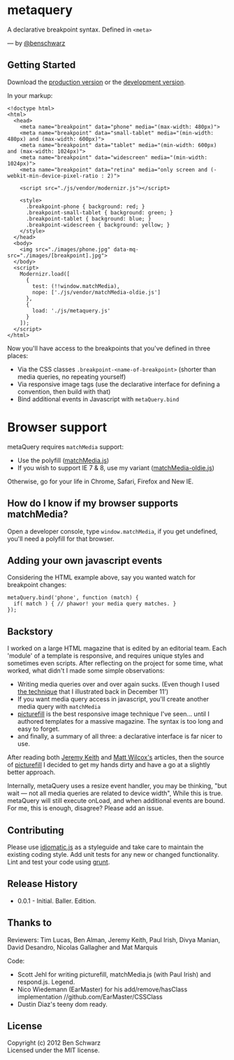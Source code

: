 # metaquery

A declarative breakpoint syntax. Defined in `<meta>`

— by [@benschwarz](http://twitter.com/benschwarz)

## Getting Started

Download the [production version][min] or the [development version][max].

[min]: https://raw.github.com/benschwarz/metaquery/master/metaquery.min.js
[max]: https://raw.github.com/benschwarz/metaquery/master/metaquery.js

In your markup:

    <!doctype html>
    <html>
      <head>
        <meta name="breakpoint" data="phone" media="(max-width: 480px)">
        <meta name="breakpoint" data="small-tablet" media="(min-width: 480px) and (max-width: 600px)">
        <meta name="breakpoint" data="tablet" media="(min-width: 600px) and (max-width: 1024px)">
        <meta name="breakpoint" data="widescreen" media="(min-width: 1024px)">
        <meta name="breakpoint" data="retina" media="only screen and (-webkit-min-device-pixel-ratio : 2)">
        
        <script src="./js/vendor/modernizr.js"></script>
  
        <style>
          .breakpoint-phone { background: red; }
          .breakpoint-small-tablet { background: green; }
          .breakpoint-tablet { background: blue; }
          .breakpoint-widescreen { background: yellow; }
        </style>
      </head>
      <body>
        <img src="./images/phone.jpg" data-mq-src="./images/[breakpoint].jpg">
      </body>
      <script>
        Modernizr.load([
          {
            test: (!!window.matchMedia),
            nope: ['./js/vendor/matchMedia-oldie.js']
          },
          {
            load: './js/metaquery.js'
          }
        ]);
      </script>
    </html>

Now you'll have access to the breakpoints that you've defined in three places:

* Via the CSS classes `.breakpoint-<name-of-breakpoint>` (shorter than media queries, no repeating yourself)
* Via responsive image tags (use the declarative interface for defining a convention, then build with that)
* Bind additional events in Javascript with `metaQuery.bind`

# Browser support

metaQuery requires `matchMedia` support: 

* Use the polyfill ([matchMedia.js][matchMedia.js])
* If you wish to support IE 7 & 8, use my variant ([matchMedia-oldie.js][matchmedia-oldie])

Otherwise, go for your life in Chrome, Safari, Firefox and New IE.

## How do I know if my browser supports matchMedia? 

Open a developer console, type `window.matchMedia`, if you get undefined, you'll need a polyfill for that browser.

## Adding your own javascript events

Considering the HTML example above, say you wanted watch for breakpoint changes:

    metaQuery.bind('phone', function (match) {
      if( match ) { // phawor! your media query matches. }
    });

## Backstory

I worked on a large HTML magazine that is edited by an editorial team. Each 'module' of a template is responsive, and requires unique styles and sometimes even scripts. After reflecting on the project for some time, what worked, what didn't I made some simple observations: 

* Writing media queries over and over again sucks. (Even though I used [the technique][responsive-design-with-sass] that I illustrated back in December 11')
* If you want media query access in javascript, you'll create another media query with `matchMedia`
* [picturefill][picturefill] is the best responsive image technique I've seen… until I authored templates for a massive magazine. The syntax is too long and easy to forget. 
* and finally, a summary of all three: a declarative interface is far nicer to use.

After reading both [Jeremy Keith][Jeremy Keith's article] and [Matt Wilcox's][Matt Wilcox's article] articles, then the source of [picturefill][picturefill] I decided to get my hands dirty and have a go at a slightly better approach. 

Internally, metaQuery uses a resize event handler, you may be thinking, "but wait — not all media queries are related to device width", While this is true. metaQuery will still execute onLoad, and when additional events are bound. For me, this is enough, disagree? Please add an issue. 

## Contributing
Please use [idiomatic.js][idiomatic.js] as a styleguide and take care to maintain the existing coding style. Add unit tests for any new or changed functionality. Lint and test your code using [grunt][grunt].

## Release History

* 0.0.1 - Initial. Baller. Edition.

## Thanks to

Reviewers: Tim Lucas, Ben Alman, Jeremy Keith, Paul Irish, Divya Manian, David Desandro, Nicolas Gallagher and Mat Marquis

Code: 

* Scott Jehl for writing picturefill, matchMedia.js (with Paul Irish) and respond.js. Legend.
* Nico Wiedemann (EarMaster) for his add/remove/hasClass implementation //github.com/EarMaster/CSSClass
* Dustin Diaz's teeny dom ready.

## License
Copyright (c) 2012 Ben Schwarz  
Licensed under the MIT license.


[matchMedia.js]: https://github.com/paulirish/matchMedia.js
[matchmedia-oldie]: https://github.com/benschwarz/matchMedia.js/tree/IE7-8
[picturefill]: https://github.com/scottjehl/picturefill
[Jeremy Keith's article]: http://adactio.com/journal/5429/
[Matt Wilcox's article]: http://mattwilcox.net/archive/entry/id/1091/
[responsive-design-with-sass]: http://theint.ro/blogs/outro/4686992-responsive-design-with-sass
[idiomatic.js]: https://github.com/rwldrn/idiomatic.js
[grunt]: https://github.com/cowboy/grunt